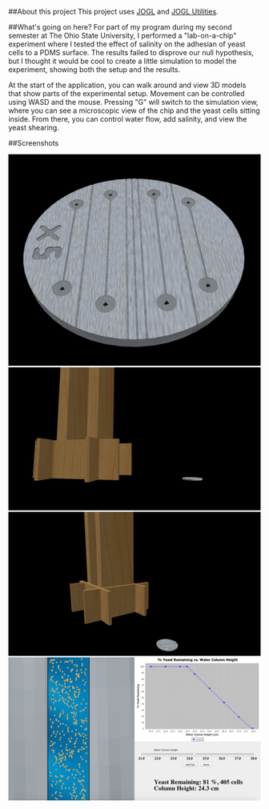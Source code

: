 ##About this project
This project uses [JOGL](https://www.jogamp.org) and [JOGL Utilities](https://github.com/dannyflax/JOGL-Utilities/).

##What's going on here?
For part of my program during my second semester at The Ohio State University, I performed a "lab-on-a-chip" experiment where I tested the effect of salinity on the adhesian of yeast cells to a PDMS surface. The results failed to disprove our null hypothesis, but I thought it would be cool to create a little simulation to model the experiment, showing both the setup and the results. 

At the start of the application, you can walk around and view 3D models that show parts of the experimental setup. Movement can be controlled using WASD and the mouse. Pressing "G" will switch to the simulation view, where you can see a microscopic view of the chip and the yeast cells sitting inside. From there, you can control water flow, add salinity, and view the yeast shearing.

##Screenshots

![The Chip](https://github.com/dannyflax/Microfluidics-Simulation/blob/master/Screenshots/shot1.png)
![Tower and chip close](https://github.com/dannyflax/Microfluidics-Simulation/blob/master/Screenshots/shot2.png)
![Tower and chip far](https://github.com/dannyflax/Microfluidics-Simulation/blob/master/Screenshots/shot4.png)
![Yeast Shearing Simulation](https://github.com/dannyflax/Microfluidics-Simulation/blob/master/Screenshots/shot3.png)
